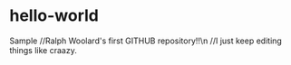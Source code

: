 # hello-world
Sample 
//Ralph Woolard's first GITHUB repository!!\n
//I just keep editing things like craazy.
